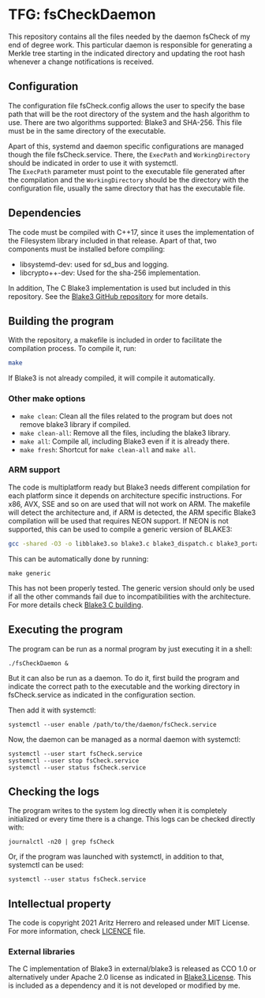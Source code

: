 # TFG: fsCheckDaemon
This repository contains all the files needed by the daemon fsCheck of my end of degree work. 
This particular daemon is responsible for generating a Merkle tree starting in the indicated directory and updating the root hash whenever a change notifications is received.

## Configuration
The configuration file fsCheck.config allows the user to specify the base path that will be the root directory of the system and the hash algorithm to use. 
There are two algorithms supported: Blake3 and SHA-256. This file must be in the same directory of the executable. 

Apart of this, systemd and daemon specific configurations are managed though the file fsCheck.service. There, the `ExecPath` and `WorkingDirectory` should be indicated in order to use it with systemctl.  
The `ExecPath` parameter must point to the executable file generated after the compilation and the `WorkingDirectory` should be the directory with the configuration file, usually the same directory that has the executable file.

## Dependencies

The code must be compiled with C++17, since it uses the implementation of the Filesystem library included in that release. Apart of that, two components must be installed before compiling:

* libsystemd-dev: used for sd_bus and logging.
* libcrypto++-dev: Used for the sha-256 implementation.

In addition, The C Blake3 implementation is used but included in this repository. See the [Blake3 GitHub repository](https://github.com/BLAKE3-team/BLAKE3) for more details.


## Building the program

With the repository, a makefile is included in order to facilitate the compilation process. To compile it, run:

```bash
make
```
If Blake3 is not already compiled, it will compile it automatically. 
### Other make options

* `make clean`: Clean all the files related to the program but does not remove blake3 library if compiled.
* `make clean-all`: Remove all the files, including the blake3 library.
* `make all`: Compile all, including Blake3 even if it is already there.
* `make fresh`: Shortcut for `make clean-all` and `make all`. 


### ARM support
The code is multiplatform ready but Blake3 needs different compilation for each platform since it depends on architecture specific instructions. For x86, AVX, SSE and so on are used that will not work on ARM.
The makefile will detect the architecture and, if ARM is detected, the ARM specific Blake3 compilation will be used that requires NEON support. If NEON is not supported, this can be used to compile a generic version of BLAKE3:

``` bash
gcc -shared -O3 -o libblake3.so blake3.c blake3_dispatch.c blake3_portable.c
```

This can be automatically done by running:

```
make generic
```

This has not been properly tested. The generic version should only be used if all the other commands fail due to incompatibilities with the architecture. For more details check [Blake3 C building](https://github.com/BLAKE3-team/BLAKE3/tree/master/c#building).

## Executing the program

The program can be run as a normal program by just executing it in a shell:

```
./fsCheckDaemon &
```

But it can also be run as a daemon. To do it, first build the program and indicate the correct path to the executable and the working directory in fsCheck.service as indicated in the configuration section. 

Then add it with systemctl:
```
systemctl --user enable /path/to/the/daemon/fsCheck.service

```

Now, the daemon can be managed as a normal daemon with systemctl:

```
systemctl --user start fsCheck.service
systemctl --user stop fsCheck.service
systemctl --user status fsCheck.service
```

## Checking the logs

The program writes to the system log directly when it is completely initialized or every time there is a change. This logs can be checked directly with:

```
journalctl -n20 | grep fsCheck
```

Or, if the program was launched with systemctl, in addition to that, systemctl can be used:

```
systemctl --user status fsCheck.service
```

## Intellectual property
The code is copyright 2021 Aritz Herrero and released under MIT License.
For more information, check [LICENCE](https://github.com/Aritzherrero4/TFG_fsCheckDaemon/blob/master/LICENSE) file.

### External libraries
The C implementation of Blake3 in external/blake3 is released as CCO 1.0 or alternatively under Apache 2.0 license as indicated in [Blake3 License](https://github.com/BLAKE3-team/BLAKE3/blob/master/LICENSE). This is included as a dependency and it is not developed or modified by me.

